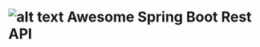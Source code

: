 # ![alt text][logo] Awesome Spring Boot Rest API
[logo]:https://github.com/tino097/awesome-spring-boot-rest-api/raw/master/spring-boot-logo.png



